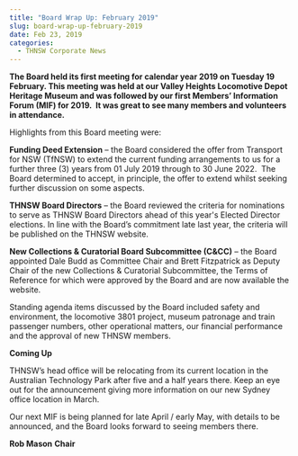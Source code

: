```yaml
---
title: "Board Wrap Up: February 2019"
slug: board-wrap-up-february-2019
date: Feb 23, 2019
categories:
  - THNSW Corporate News
---
```



**The Board held its first meeting for calendar year 2019 on Tuesday 19 February. This meeting was held at our Valley Heights Locomotive Depot Heritage Museum and was followed by our first Members’ Information Forum (MIF) for 2019.  It was great to see many members and volunteers in attendance.**

Highlights from this Board meeting were:

**Funding Deed Extension** – the Board considered the offer from Transport for NSW (TfNSW) to extend the current funding arrangements to us for a further three (3) years from 01 July 2019 through to 30 June 2022.  The Board determined to accept, in principle, the offer to extend whilst seeking further discussion on some aspects.

**THNSW Board Directors** – the Board reviewed the criteria for nominations to serve as THNSW Board Directors ahead of this year's Elected Director elections. In line with the Board’s commitment late last year, the criteria will be published on the THNSW website.

**New Collections & Curatorial Board Subcommittee (C&CC)** – the Board appointed Dale Budd as Committee Chair and Brett Fitzpatrick as Deputy Chair of the new Collections & Curatorial Subcommittee, the Terms of Reference for which were approved by the Board and are now available the website.

Standing agenda items discussed by the Board included safety and environment, the locomotive 3801 project, museum patronage and train passenger numbers, other operational matters, our financial performance and the approval of new THNSW members.

**Coming Up**

THNSW’s head office will be relocating from its current location in the Australian Technology Park after five and a half years there. Keep an eye out for the announcement giving more information on our new Sydney office location in March.

Our next MIF is being planned for late April / early May, with details to be announced, and the Board looks forward to seeing members there.

**Rob Mason**
**Chair**
